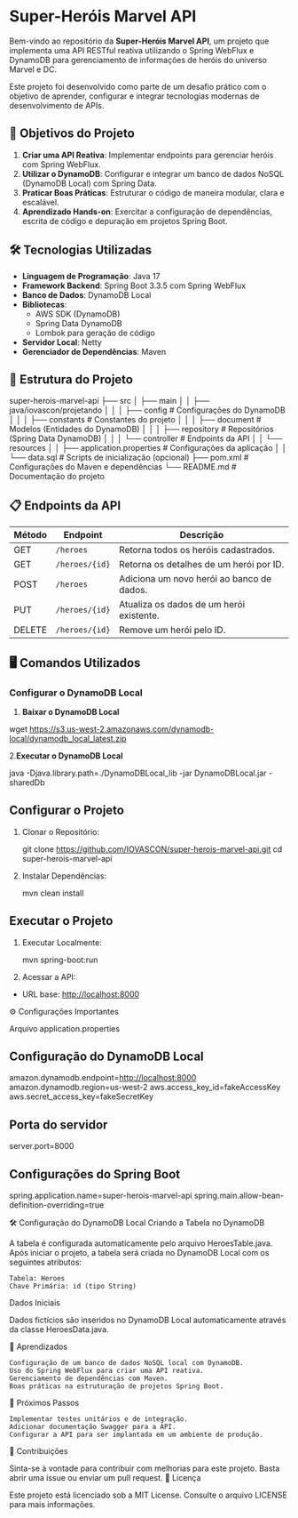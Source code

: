 # Super-Heróis Marvel API

Bem-vindo ao repositório da **Super-Heróis Marvel API**, um projeto que implementa uma API RESTful reativa utilizando o Spring WebFlux e DynamoDB para gerenciamento de informações de heróis do universo Marvel e DC.

Este projeto foi desenvolvido como parte de um desafio prático com o objetivo de aprender, configurar e integrar tecnologias modernas de desenvolvimento de APIs.

## 📜 Objetivos do Projeto

1. **Criar uma API Reativa**: Implementar endpoints para gerenciar heróis com Spring WebFlux.
2. **Utilizar o DynamoDB**: Configurar e integrar um banco de dados NoSQL (DynamoDB Local) com Spring Data.
3. **Praticar Boas Práticas**: Estruturar o código de maneira modular, clara e escalável.
4. **Aprendizado Hands-on**: Exercitar a configuração de dependências, escrita de código e depuração em projetos Spring Boot.

## 🛠️ Tecnologias Utilizadas

- **Linguagem de Programação**: Java 17
- **Framework Backend**: Spring Boot 3.3.5 com Spring WebFlux
- **Banco de Dados**: DynamoDB Local
- **Bibliotecas**:
  - AWS SDK (DynamoDB)
  - Spring Data DynamoDB
  - Lombok para geração de código
- **Servidor Local**: Netty
- **Gerenciador de Dependências**: Maven

## 📂 Estrutura do Projeto

super-herois-marvel-api ├── src │ ├── main │ │ ├── java/iovascon/projetando │ │ │ ├── config # Configurações do DynamoDB │ │ │ ├── constants # Constantes do projeto │ │ │ ├── document # Modelos (Entidades do DynamoDB) │ │ │ ├── repository # Repositórios (Spring Data DynamoDB) │ │ │ └── controller # Endpoints da API │ │ └── resources │ │ ├── application.properties # Configurações da aplicação │ │ └── data.sql # Scripts de inicialização (opcional) ├── pom.xml # Configurações do Maven e dependências └── README.md # Documentação do projeto

## 📋 Endpoints da API

| Método | Endpoint            | Descrição                                   |
|--------|---------------------|---------------------------------------------|
| GET    | `/heroes`           | Retorna todos os heróis cadastrados.       |
| GET    | `/heroes/{id}`      | Retorna os detalhes de um herói por ID.    |
| POST   | `/heroes`           | Adiciona um novo herói ao banco de dados.  |
| PUT    | `/heroes/{id}`      | Atualiza os dados de um herói existente.   |
| DELETE | `/heroes/{id}`      | Remove um herói pelo ID.                   |

## 🖥️ Comandos Utilizados

### Configurar o DynamoDB Local

1. **Baixar o DynamoDB Local**

wget <https://s3.us-west-2.amazonaws.com/dynamodb-local/dynamodb_local_latest.zip>

2.**Executar o DynamoDB Local**

java -Djava.library.path=./DynamoDBLocal_lib -jar DynamoDBLocal.jar -sharedDb

## Configurar o Projeto

1. Clonar o Repositório:

    git clone <https://github.com/IOVASCON/super-herois-marvel-api.git>
    cd super-herois-marvel-api

2. Instalar Dependências:

    mvn clean install

## Executar o Projeto

1. Executar Localmente:

    mvn spring-boot:run

2. Acessar a API:

- URL base: <http://localhost:8000>

⚙️ Configurações Importantes

Arquivo application.properties

## Configuração do DynamoDB Local

amazon.dynamodb.endpoint=<http://localhost:8000>
amazon.dynamodb.region=us-west-2
aws.access_key_id=fakeAccessKey
aws.secret_access_key=fakeSecretKey

## Porta do servidor

server.port=8000

## Configurações do Spring Boot

spring.application.name=super-herois-marvel-api
spring.main.allow-bean-definition-overriding=true

🛠️ Configuração do DynamoDB Local
Criando a Tabela no DynamoDB

A tabela é configurada automaticamente pelo arquivo HeroesTable.java. Após iniciar o projeto, a tabela será criada no DynamoDB Local com os seguintes atributos:

    Tabela: Heroes
    Chave Primária: id (tipo String)

Dados Iniciais

Dados fictícios são inseridos no DynamoDB Local automaticamente através da classe HeroesData.java.

📖 Aprendizados

    Configuração de um banco de dados NoSQL local com DynamoDB.
    Uso do Spring WebFlux para criar uma API reativa.
    Gerenciamento de dependências com Maven.
    Boas práticas na estruturação de projetos Spring Boot.

🚀 Próximos Passos

    Implementar testes unitários e de integração.
    Adicionar documentação Swagger para a API.
    Configurar a API para ser implantada em um ambiente de produção.

🤝 Contribuições

Sinta-se à vontade para contribuir com melhorias para este projeto. Basta abrir uma issue ou enviar um pull request.
📜 Licença

Este projeto está licenciado sob a MIT License. Consulte o arquivo LICENSE para mais informações.

